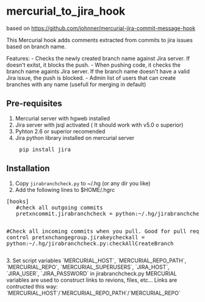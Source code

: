 mercurial_to_jira_hook
======================

based on https://github.com/johnner/mercurial-jira-commit-message-hook

This Mercurial hook adds comments extracted from commits to jira issues based on branch name.

Features:
	- Checks the newly created branch name against Jira server. If doesn't exitst, it blocks the push.
	- When pushing code, it checks the branch name againts Jira server. If the branch name doesn't have a valid Jira issue, the push is blocked.
	- Admin list of users that can create branches with any name (usefull for merging in default)


Pre-requisites
------------
1. Mercurial server with hgweb installed
2. Jira server with jsql activated ( It should work with v5.0 o superior)
3. Pyhton 2.6 or superior recomended
4. Jira python library installed on mercurial server
<div>
<pre>
	pip install jira
</pre>
</div>


Installation
------------
1. Copy `jirabranchcheck.py` to ~/.hg (or any dir you like)
2. Add the following lines to $HOME/.hgrc
<div>
<pre>
[hooks]
   #check all outgoing commits
   pretxncommit.jirabranchcheck = python:~/.hg/jirabranchcheck.py:checkCreateBranch

   #Check all incoming commits when you pull. Good for pull requests control
   pretxnchangegroup.jirakeycheckall = python:~/.hg/jirabranchcheck.py:checkAllCreateBranch
</pre>
</div>
3. Set script variables `MERCURIAL_HOST`, `MERCURIAL_REPO_PATH`, `MERCURIAL_REPO`, `MERCURIAL_SUPERUSERS`, `JIRA_HOST`, `JIRA_USER`, `JIRA_PASSWORD` in jirabranchcheck.py
MERCURIAL variables are used to construct links to revions, files, etc... Links are contructed this way: `MERCURIAL_HOST`/`MERCURIAL_REPO_PATH`/`MERCURIAL_REPO`


